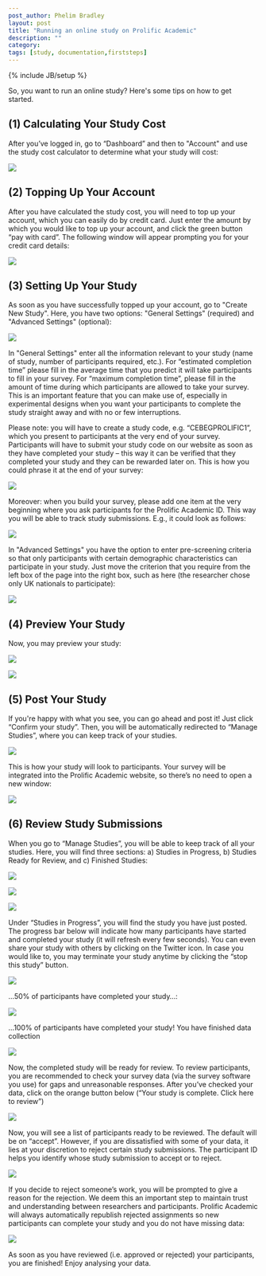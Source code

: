 ```yaml
---
post_author: Phelim Bradley
layout: post
title: "Running an online study on Prolific Academic"
description: ""
category: 
tags: [study, documentation,firststeps]
---
```

{% include JB/setup %}



<p>So, you want to run an online study? Here's some tips on how to get started. </p>

<h2> (1) Calculating Your Study Cost</h2>
<p>After you’ve logged in, go to “Dashboard” and then to "Account" and use the study cost calculator to determine what your study will cost:</p>
 <img class="col-md-12" style="display: block;margin-left: auto;margin-right: auto;margin-top:15px;margin-bottom:15px;" src="https://prolificacademic.co.uk/assets/img/hiwr/1a.png">
<h2>(2) Topping Up Your Account</h2>
<p>After you have calculated the study cost, you will need to top up your account, which you can easily do by credit card. Just enter the amount by which you would like to top up your account, and click the green button “pay with card”. The following window will appear prompting you for your credit card details:</p>
<img class="col-md-12" style="display: block;margin-left: auto;margin-right: auto;margin-top:15px;margin-bottom:15px;" src="https://prolificacademic.co.uk/assets/img/hiwr/2a.png">
<h2>(3) Setting Up Your Study</h2>
<p>As soon as you have successfully topped up your account, go to "Create New Study". Here, you have two options: "General Settings" (required) and "Advanced Settings" (optional):</p>
<img class="col-md-12" style="display: block;margin-left: auto;margin-right: auto;margin-top:15px;margin-bottom:15px;" src="https://prolificacademic.co.uk/assets/img/hiwr/3a.png">
<p> In "General Settings" enter all the information relevant to your study (name of study, number of participants required, etc.). For “estimated completion time” please fill in the average time that you predict it will take participants to fill in your survey. For “maximum completion time”, please fill in the amount of time during which participants are allowed to take your survey. This is an important feature that you can make use of, especially in experimental designs when you want your participants to complete the study straight away and with no or few interruptions. </p>
<p>
Please note: you will have to create a study code, e.g. “CEBEGPROLIFIC1”, which you present to participants at the very end of your survey. Participants will have to submit your study code on our website as soon as they have completed your study – this way it can be verified that they completed your study and they can be rewarded later on. This is how you could phrase it at the end of your survey:
</p>
<img class="col-md-12" style="display: block;margin-left: auto;margin-right: auto;margin-top:15px;margin-bottom:15px;" src="https://prolificacademic.co.uk/assets/img/hiwr/3b.png">
<p>Moreover: when you build your survey, please add one item at the very beginning where you ask participants for the Prolific Academic ID. This way you will be able to track study submissions. E.g., it could look as follows:</p>
<img class="col-md-12" style="display: block;margin-left: auto;margin-right: auto;margin-top:15px;margin-bottom:15px;" src="https://prolificacademic.co.uk/assets/img/hiwr/3c.png">
<p> In "Advanced Settings" you have the option to enter pre-screening criteria so that only participants with certain demographic characteristics can participate in your study. Just move the criterion that you require from the left box of the page into the right box, such as here (the researcher chose only UK nationals to participate):</p>
<img class="col-md-12" style="display: block;margin-left: auto;margin-right: auto;margin-top:15px;margin-bottom:15px;" src="https://prolificacademic.co.uk/assets/img/hiwr/3d.png">

<h2>(4) Preview Your Study</h2>
<p>Now, you may preview your study: </p>
<img class="col-md-12" style="display: block;margin-left: auto;margin-right: auto;margin-top:15px;margin-bottom:15px;" src="https://prolificacademic.co.uk/assets/img/hiwr/4a.png">
<img class="col-md-12" style="display: block;margin-left: auto;margin-right: auto;margin-top:15px;margin-bottom:15px;" src="https://prolificacademic.co.uk/assets/img/hiwr/4b.png">

<h2>(5) Post Your Study</h2>
<p>If you're happy with what you see, you can go ahead and post it! Just click “Confirm your study”. Then, you will be automatically redirected to “Manage Studies”, where you can keep track of your studies.</p>
<img class="col-md-12" style="display: block;margin-left: auto;margin-right: auto;margin-top:15px;margin-bottom:15px;" src="https://prolificacademic.co.uk/assets/img/hiwr/5a.png">
<p>This is how your study will look to participants. Your survey will be integrated into the Prolific Academic website, so there’s no need to open a new window:</p>
<img class="col-md-12" style="display: block;margin-left: auto;margin-right: auto;margin-top:15px;margin-bottom:15px;" src="https://prolificacademic.co.uk/assets/img/hiwr/5b.png">
<h2>(6) Review Study Submissions</h2>
<p>When you go to “Manage Studies”, you will be able to keep track of all your studies. Here, you will find three sections: a) Studies in Progress, b) Studies Ready for Review, and c) Finished Studies:</p>
<img class="col-md-12" style="display: block;margin-left: auto;margin-right: auto;margin-top:15px;margin-bottom:15px;" src="https://prolificacademic.co.uk/assets/img/hiwr/6a.png">
<img class="col-md-12" style="display: block;margin-left: auto;margin-right: auto;margin-top:15px;margin-bottom:15px;" src="https://prolificacademic.co.uk/assets/img/hiwr/6b.png">
<img class="col-md-12" style="display: block;margin-left: auto;margin-right: auto;margin-top:15px;margin-bottom:15px;" src="https://prolificacademic.co.uk/assets/img/hiwr/6c.png">
<p>Under “Studies in Progress”, you will find the study you have just posted. The progress bar below will indicate how many participants have started and completed your study (it will refresh every few seconds). You can even share your study with others by clicking on the Twitter icon. In case you would like to, you may terminate your study anytime by clicking the “stop this study” button.</p>
<img class="col-md-12" style="display: block;margin-left: auto;margin-right: auto;margin-top:15px;margin-bottom:15px;" src="https://prolificacademic.co.uk/assets/img/hiwr/6d.png">
<p>…50% of participants have completed your study…:</p>
<img class="col-md-12" style="display: block;margin-left: auto;margin-right: auto;margin-top:15px;margin-bottom:15px;" src="https://prolificacademic.co.uk/assets/img/hiwr/6e.png">
<p>…100% of participants have completed your study! You have finished data collection</p>
<img class="col-md-12" style="display: block;margin-left: auto;margin-right: auto;margin-top:15px;margin-bottom:15px;" src="https://prolificacademic.co.uk/assets/img/hiwr/6f.png">
<p>Now, the completed study will be ready for review. To review participants, you are recommended to check your survey data (via the survey software you use) for gaps and unreasonable responses. After you’ve checked your data, click on the orange button below (“Your study is complete. Click here to review”)</p>
<img class="col-md-12" style="display: block;margin-left: auto;margin-right: auto;margin-top:15px;margin-bottom:15px;" src="https://prolificacademic.co.uk/assets/img/hiwr/6g.png">
<p>Now, you will see a list of participants ready to be reviewed. The default will be on “accept”. However, if you are dissatisfied with some of your data, it lies at your discretion to reject certain study submissions. The participant ID helps you identify whose study submission to accept or to reject.</p>





<img class="col-md-12" style="display: block;margin-left: auto;margin-right: auto;margin-top:15px;margin-bottom:15px;" src="https://prolificacademic.co.uk/assets/img/hiwr/6i.png">
<p>If you decide to reject someone’s work, you will be prompted to give a reason for the rejection. We deem this an important step to maintain trust and understanding between researchers and participants. Prolific Academic will always automatically republish rejected assignments so new participants can complete your study and you do not have missing data:</p>
<img class="col-md-12" style="display: block;margin-left: auto;margin-right: auto;margin-top:15px;margin-bottom:15px;" src="https://prolificacademic.co.uk/assets/img/hiwr/6j.png">
<p>As soon as you have reviewed (i.e. approved or rejected) your participants, you are finished! Enjoy analysing your data.</p>
